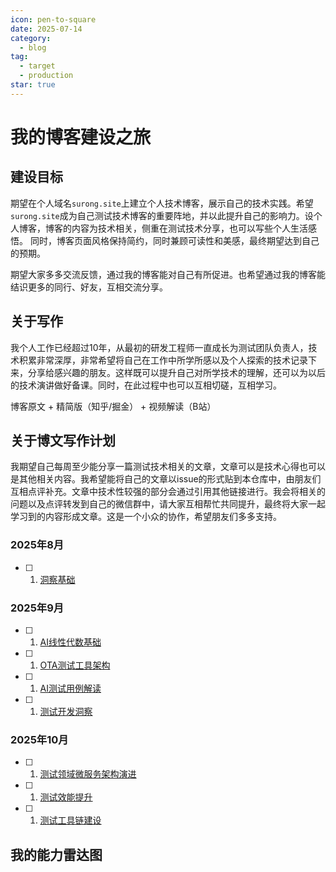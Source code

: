 ```yaml
---
icon: pen-to-square
date: 2025-07-14
category:
  - blog
tag:
  - target
  - production
star: true
---
```


# 我的博客建设之旅

## 建设目标

期望在个人域名`surong.site`上建立个人技术博客，展示自己的技术实践。希望`surong.site`成为自己测试技术博客的重要阵地，并以此提升自己的影响力。设个人博客，博客的内容为技术相关，侧重在测试技术分享，也可以写些个人生活感悟。
同时，博客页面风格保持简约，同时兼顾可读性和美感，最终期望达到自己的预期。

期望大家多多交流反馈，通过我的博客能对自己有所促进。也希望通过我的博客能结识更多的同行、好友，互相交流分享。

## 关于写作

我个人工作已经超过10年，从最初的研发工程师一直成长为测试团队负责人，技术积累非常深厚，非常希望将自己在工作中所学所感以及个人探索的技术记录下来，分享给感兴趣的朋友。这样既可以提升自己对所学技术的理解，还可以为以后的技术演讲做好备课。同时，在此过程中也可以互相切磋，互相学习。

博客原文 + 精简版（知乎/掘金） + 视频解读（B站）

## 关于博文写作计划

我期望自己每周至少能分享一篇测试技术相关的文章，文章可以是技术心得也可以是其他相关内容。我希望能将自己的文章以issue的形式贴到本仓库中，由朋友们互相点评补充。文章中技术性较强的部分会通过引用其他链接进行。我会将相关的问题以及点评转发到自己的微信群中，请大家互相帮忙共同提升，最终将大家一起学习到的内容形成文章。这是一个小众的协作，希望朋友们多多支持。

### 2025年8月

- [ ] 1. [洞察基础](https://github.com/sunrong1/test-tool-chain)


### 2025年9月

- [ ] 1. [AI线性代数基础](https://github.com/sunrong1/test-tool-chain)
- [ ] 1. [OTA测试工具架构](https://github.com/sunrong1/test-tool-chain)
- [ ] 1. [AI测试用例解读](https://github.com/sunrong1/test-tool-chain)
- [ ] 1. [测试开发洞察](https://github.com/sunrong1/test-tool-chain)

### 2025年10月

- [ ] 1. [测试领域微服务架构演进](https://github.com/sunrong1/test-tool-chain)
- [ ] 1. [测试效能提升](https://github.com/sunrong1/test-tool-chain)
- [ ] 1. [测试工具链建设](https://github.com/sunrong1/test-tool-chain)

## 我的能力雷达图


